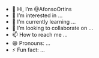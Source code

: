 - 👋 Hi, I’m @AfonsoOrtins
- 👀 I’m interested in ...
- 🌱 I’m currently learning ...
- 💞️ I’m looking to collaborate on ...
- 📫 How to reach me ...
- 😄 Pronouns: ...
- ⚡ Fun fact: ...

<!---
AfonsoOrtins/AfonsoOrtins is a ✨ special ✨ repository because its `README.md` (this file) appears on your GitHub profile.
You can click the Preview link to take a look at your changes.
--->

